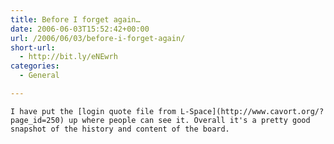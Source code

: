 ```yaml
---
title: Before I forget again…
date: 2006-06-03T15:52:42+00:00
url: /2006/06/03/before-i-forget-again/
short-url:
  - http://bit.ly/eNEwrh
categories:
  - General

---
```

<div class='microid-mailto+http:sha1:21db04be5b7f68ae789e64583cce84719fb586fa'>
  
    I have put the [login quote file from L-Space](http://www.cavort.org/?page_id=250) up where people can see it. Overall it's a pretty good snapshot of the history and content of the board.
  
